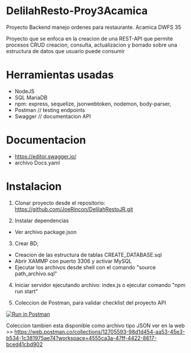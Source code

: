 # DelilahResto-Proy3Acamica
Proyecto Backend manejo ordenes para restaurante. Acamica DWFS 35

Proyecto que se enfoca en la creacion de una REST-API que permite procesos CRUD creacion, consulta, actualizacion y borrado 
sobre una estructura de datos que usuario puede consumir

<h1>Herramientas usadas</h1>

* NodeJS
* SQL MariaDB
* npm: express, sequelize, jsonwebtoken, nodemon, body-parser, 
* Postman // testing endpoints
* Swagger // documentacion API

<h1>Documentacion</h1>

* https://editor.swagger.io/
* archivo Docs.yaml

<h1>Instalacion</h1>

1. Clonar proyecto desde el repositorio: https://github.com/JoeRincon/DelilahRestoJR.git

2. Instalar dependencias
  * Ver archivo package.json
  
3. Crear BD; 
  * Creacion de las estructura de tablas CREATE_DATABASE.sql
  * Abrir XAMMP con puerto 3306 y activar MySQL
  * Ejecutar los archivos desde shell con el comando "source path_archivo.sql"
  
4. Iniciar servidor ejecutando archivo: index.js o ejecutar comando "npm run start"

5. Coleccion de Postman, para validar checklist del proyecto API

[![Run in Postman](https://run.pstmn.io/button.svg)](https://app.getpostman.com/run-collection/a32e5de66317371673ad)

Coleccion tambien esta disponible como archivo tipo JSON
ver en la web >> https://web.postman.co/collections/12705593-98d1d454-aa53-45e3-b534-1c381975ae74?workspace=4555ca3a-47ff-4422-8617-bced41cbd902



